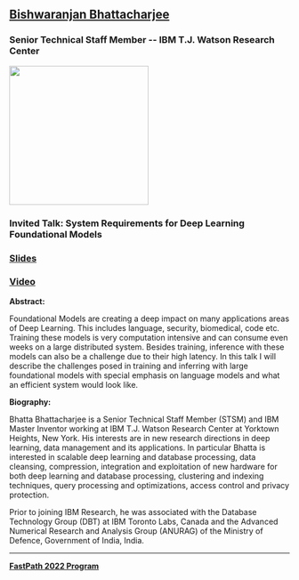 ## [Bishwaranjan Bhattacharjee](https://researcher.watson.ibm.com/researcher/view.php?person=us-bhatta)
### Senior Technical Staff Member -- IBM T.J. Watson Research Center

<img src="https://s3.us.cloud-object-storage.appdomain.cloud/res-photos/2355.jpg" width="250">

### Invited Talk:  **System Requirements for Deep Learning Foundational Models**

### [Slides]()

### [Video]()

**Abstract:**

Foundational Models are creating a deep impact on many applications areas of Deep Learning.  This includes language, security, biomedical, code etc.  Training these models is very computation intensive and can consume even weeks on a large distributed system. Besides training, inference with these models can also be a challenge due to their high latency.  In this talk I will describe the challenges posed in training and inferring with large foundational models with special emphasis on language models and what an efficient system would look like.

**Biography:**

Bhatta Bhattacharjee is a Senior Technical Staff Member (STSM) and IBM Master Inventor working at IBM T.J. Watson Research Center at Yorktown Heights, New York.  His interests are in new research directions in deep learning, data management and its applications. In particular Bhatta is interested in scalable deep learning and database processing, data cleansing, compression, integration and exploitation of new hardware for both deep learning and database processing, clustering and indexing techniques, query processing and optimizations, access control and privacy protection.

Prior to joining IBM Research, he was associated with the Database Technology Group (DBT) at IBM Toronto Labs, Canada and the Advanced Numerical Research and Analysis Group (ANURAG) of the Ministry of Defence, Government of India, India.

----
**[FastPath 2022 Program](https://fastpathconference.github.io/FastPath2022/)**
